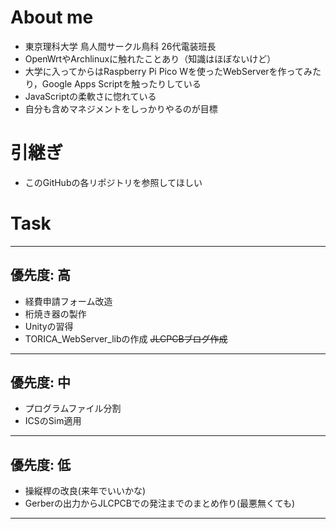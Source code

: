 # About me
- 東京理科大学 鳥人間サークル鳥科 26代電装班長
- OpenWrtやArchlinuxに触れたことあり（知識はほぼないけど）
- 大学に入ってからはRaspberry Pi Pico Wを使ったWebServerを作ってみたり，Google Apps Scriptを触ったりしている
- JavaScriptの柔軟さに惚れている
- 自分も含めマネジメントをしっかりやるのが目標

# 引継ぎ
- このGitHubの各リポジトリを参照してほしい

# Task
---
## 優先度: 高
- 経費申請フォーム改造
- 桁焼き器の製作
- Unityの習得
- TORICA_WebServer_libの作成
~~JLCPCBブログ作成~~
---
## 優先度: 中
- プログラムファイル分割
- ICSのSim適用
---
## 優先度: 低
- 操縦桿の改良(来年でいいかな)
- Gerberの出力からJLCPCBでの発注までのまとめ作り(最悪無くても)
---